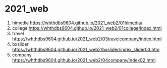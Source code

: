 # 2021_web

1. himedia https://whthdbs9604.github.io/2021_web2/01himedia/
2. college https://whthdbs9604.github.io/2021_web2/01college/index.html
3. travel https://whthdbs9604.github.io/2021_web2/03travelcompany/index.html
4. bxslider https://whthdbs9604.github.io/2021_web2/bxslider/index_slider03.htm
5. company https://whthdbs9604.github.io/2021_web2/04company/index02.html
